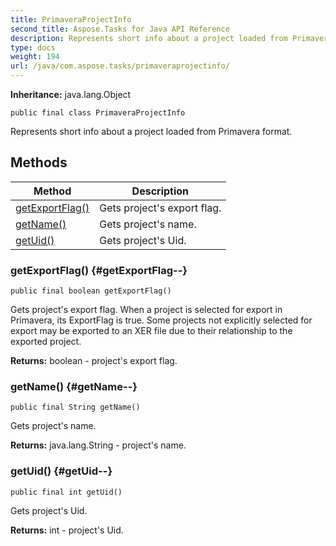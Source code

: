```yaml
---
title: PrimaveraProjectInfo
second_title: Aspose.Tasks for Java API Reference
description: Represents short info about a project loaded from Primavera format.
type: docs
weight: 194
url: /java/com.aspose.tasks/primaveraprojectinfo/
---
```


**Inheritance:**
java.lang.Object
```
public final class PrimaveraProjectInfo
```

Represents short info about a project loaded from Primavera format.
## Methods

| Method | Description |
| --- | --- |
| [getExportFlag()](#getExportFlag--) | Gets project's export flag. |
| [getName()](#getName--) | Gets project's name. |
| [getUid()](#getUid--) | Gets project's Uid. |
### getExportFlag() {#getExportFlag--}
```
public final boolean getExportFlag()
```


Gets project's export flag. When a project is selected for export in Primavera, its ExportFlag is true. Some projects not explicitly selected for export may be exported to an XER file due to their relationship to the exported project.

**Returns:**
boolean - project's export flag.
### getName() {#getName--}
```
public final String getName()
```


Gets project's name.

**Returns:**
java.lang.String - project's name.
### getUid() {#getUid--}
```
public final int getUid()
```


Gets project's Uid.

**Returns:**
int - project's Uid.
